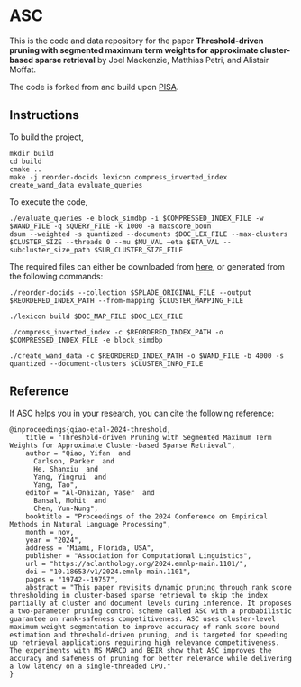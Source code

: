# ASC

This is the code and data repository for the paper **Threshold-driven pruning with segmented maximum term weights for approximate cluster-based sparse retrieval** by Joel Mackenzie, Matthias Petri, and Alistair Moffat. 

The code is forked from and build upon [PISA](https://github.com/pisa-engine/pisa).

## Instructions

To build the project,

```
mkdir build
cd build
cmake ..
make -j reorder-docids lexicon compress_inverted_index create_wand_data evaluate_queries
```

To execute the code,

```
./evaluate_queries -e block_simdbp -i $COMPRESSED_INDEX_FILE -w $WAND_FILE -q $QUERY_FILE -k 1000 -a maxscore_boun
dsum --weighted -s quantized --documents $DOC_LEX_FILE --max-clusters $CLUSTER_SIZE --threads 0 --mu $MU_VAL —eta $ETA_VAL --subcluster_size_path $SUB_CLUSTER_SIZE_FILE
```

The required files can either be downloaded from [here](https://drive.google.com/drive/folders/1La2PL27fjYbjp8dtd0lV_G9HK4ZjMpF-?usp=sharing), or generated from the following commands:

```
./reorder-docids --collection $SPLADE_ORIGINAL_FILE --output $REORDERED_INDEX_PATH --from-mapping $CLUSTER_MAPPING_FILE

./lexicon build $DOC_MAP_FILE $DOC_LEX_FILE

./compress_inverted_index -c $REORDERED_INDEX_PATH -o $COMPRESSED_INDEX_FILE -e block_simdbp

./create_wand_data -c $REORDERED_INDEX_PATH -o $WAND_FILE -b 4000 -s quantized --document-clusters $CLUSTER_INFO_FILE
```

## Reference

If ASC helps you in your research, you can cite the following reference:
```
@inproceedings{qiao-etal-2024-threshold,
    title = "Threshold-driven Pruning with Segmented Maximum Term Weights for Approximate Cluster-based Sparse Retrieval",
    author = "Qiao, Yifan  and
      Carlson, Parker  and
      He, Shanxiu  and
      Yang, Yingrui  and
      Yang, Tao",
    editor = "Al-Onaizan, Yaser  and
      Bansal, Mohit  and
      Chen, Yun-Nung",
    booktitle = "Proceedings of the 2024 Conference on Empirical Methods in Natural Language Processing",
    month = nov,
    year = "2024",
    address = "Miami, Florida, USA",
    publisher = "Association for Computational Linguistics",
    url = "https://aclanthology.org/2024.emnlp-main.1101/",
    doi = "10.18653/v1/2024.emnlp-main.1101",
    pages = "19742--19757",
    abstract = "This paper revisits dynamic pruning through rank score thresholding in cluster-based sparse retrieval to skip the index partially at cluster and document levels during inference. It proposes a two-parameter pruning control scheme called ASC with a probabilistic guarantee on rank-safeness competitiveness. ASC uses cluster-level maximum weight segmentation to improve accuracy of rank score bound estimation and threshold-driven pruning, and is targeted for speeding up retrieval applications requiring high relevance competitiveness. The experiments with MS MARCO and BEIR show that ASC improves the accuracy and safeness of pruning for better relevance while delivering a low latency on a single-threaded CPU."
}
```
